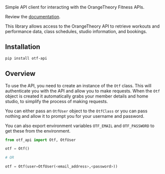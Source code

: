 Simple API client for interacting with the OrangeTheory Fitness APIs.

Review the [documentation](https://otf-api.readthedocs.io/en/stable/).


This library allows access to the OrangeTheory API to retrieve workouts and performance data, class schedules, studio information, and bookings.

## Installation
```bash
pip install otf-api
```

## Overview

To use the API, you need to create an instance of the `Otf` class. This will authenticate you with the API and allow you to make requests. When the `Otf` object is created it automatically grabs your member details and home studio, to simplify the process of making requests.

You can either pass an `OtfUser` object to the `OtfClass` or you can pass nothing and allow it to prompt you for your username and password.

You can also export environment variables `OTF_EMAIL` and `OTF_PASSWORD` to get these from the environment.

```python
from otf_api import Otf, OtfUser

otf = Otf()

# OR

otf = Otf(user=OtfUser(<email_address>,<password>))

```